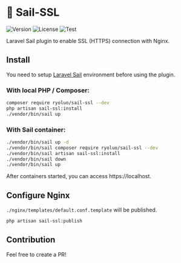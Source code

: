 # 🚢 Sail-SSL

![Version](https://img.shields.io/github/v/release/ryoluo/sail-ssl)
![License](https://img.shields.io/github/license/ryoluo/sail-ssl)
![Test](https://img.shields.io/github/workflow/status/ryoluo/sail-ssl/Laravel?label=test)

Laravel Sail plugin to enable SSL (HTTPS) connection with Nginx.

## Install
You need to setup [Laravel Sail](https://github.com/laravel/sail) environment before using the plugin.

### With local PHP / Composer:
```sh
composer require ryoluo/sail-ssl --dev
php artisan sail-ssl:install
./vendor/bin/sail up
```

### With Sail container:
```sh
./vendor/bin/sail up -d
./vendor/bin/sail composer require ryoluo/sail-ssl --dev
./vendor/bin/sail artisan sail-ssl:install
./vendor/bin/sail down
./vendor/bin/sail up
```

After containers started, you can access https://localhost.

## Configure Nginx
`./nginx/templates/default.conf.template` will be published.
```sh
php artisan sail-ssl:publish
```

## Contribution
Feel free to create a PR!
